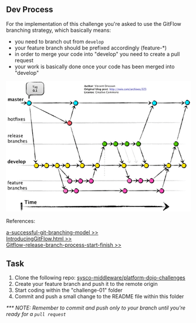 ## Dev Process

For the implementation of this challenge you're asked to use the GitFlow branching strategy,
which basically means:

- you need to branch out from `develop`
- your feature branch should be prefixed accordingly (feature-*)
- in order to merge your code into "develop" you need to create a pull request
- your work is basically done once your code has been merged into "develop"

![GitFlow](./assets/gitflow.png)

References:

[a-successful-git-branching-model >>](https://nvie.com/posts/a-successful-git-branching-model/)  
[IntroducingGitFlow.html >>](https://datasift.github.io/gitflow/IntroducingGitFlow.html)  
[Gitflow-release-branch-process-start-finish >>](https://www.theserverside.com/blog/Coffee-Talk-Java-News-Stories-and-Opinions/Gitflow-release-branch-process-start-finish)  

## Task

1. Clone the following repo: [sysco-middleware/platform-dojo-challenges](https://github.com/sysco-middleware/platform-dojo-challenges)      
2. Create your feature branch and push it to the remote origin  
3. Start coding within the "challenge-01" folder  
4. Commit and push a small change to the README file within this folder  

_*** NOTE: Remember to commit and push only to your branch until you're ready for a `pull request`_  
